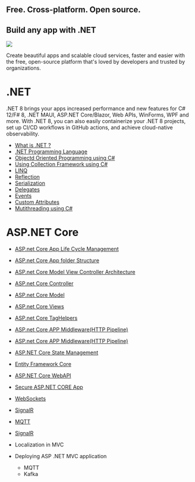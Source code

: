 

## Free. Cross-platform. Open source.
## Build any app with .NET
<img src="https://devblogs.microsoft.com/dotnet/wp-content/uploads/sites/10/2022/11/dotnet-platform2.png"/>

Create beautiful apps and scalable cloud services, faster and easier with the free, open-source platform that's loved by developers and trusted by organizations.

# .NET
.NET 8 brings your apps increased performance and new features for C# 12/F# 8, .NET MAUI, ASP.NET Core/Blazor, Web APIs, WinForms, WPF and more. With .NET 8, you can also easily containerize your .NET 8 projects, set up CI/CD workflows in GitHub actions, and achieve cloud-native observability.
- <a href="https://github.com/RaviTambade/.NET/blob/main/dotnet.md">What is .NET ?</a>
- <a href="https://github.com/RaviTambade/.NET/blob/main/CSharpLang.md">.NET Programming Language</a>
- <a href="https://github.com/RaviTambade/.NET/blob/main/oo.md">Objectd Oriented  Programming using C#</a>
- <a href="https://github.com/RaviTambade/.NET/blob/main/Collections.md">Using Collection Framework using C#</a>
- <a href="https://github.com/RaviTambade/.NET/blob/main/LINQ.md">LINQ</a>
- <a href="https://github.com/RaviTambade/.NET/blob/main/Reflection.md">Reflection</a>
- <a href="https://github.com/RaviTambade/.NET/blob/main/Serialization.md">Serialization</a>
- <a href="https://github.com/RaviTambade/.NET/blob/main/delegate.md">Delegates</a>
- <a href="https://github.com/RaviTambade/.NET/blob/main/events.md">Events</a>
- <a href="https://github.com/RaviTambade/.NET/blob/main/Attributes.md">Custom Attributes</a>
- <a href="https://github.com/RaviTambade/.NET/blob/main/multithreading.md">Mutithreading using C#</a>

# ASP.NET  Core

- <a href="https://github.com/RaviTambade/.NET/blob/main/AspnetCoreLifeCycle.md">ASP.net Core App Life Cycle Management</a>
- <a href="https://github.com/RaviTambade/.NET/blob/main/folderstructure.md">ASP.net Core App folder Structure</a>
- <a href="https://github.com/RaviTambade/.NET/blob/main/mvc.md">ASP.net Core Model View Controller Architecture</a>
- <a href="https://github.com/RaviTambade/.NET/blob/main/cotroler.md">ASP.net Core Controller</a>
- <a href="https://github.com/RaviTambade/.NET/blob/main/model.md">ASP.net Core Model</a>
- <a href="https://github.com/RaviTambade/.NET/blob/main/view.md">ASP.net Core Views</a>
- <a href="https://github.com/RaviTambade/.NET/blob/main/taghelper.md">ASP.net Core TagHelpers</a>

- <a href="https://github.com/RaviTambade/.NET/blob/main/taghelper.md">ASP.net Core APP Middleware(HTTP Pipeline)</a>
- <a href="https://github.com/RaviTambade/.NET/blob/main/MiddlewareAndRouting.md">ASP.net Core APP Middleware(HTTP Pipeline)</a>
- <a href="https://github.com/RaviTambade/.NET/blob/main/Statemgmt.md"> ASP.NET Core State Management</a>
- <a href="https://github.com/RaviTambade/.NET/blob/main/entityframeworkcore.md"> Entity Framework Core</a>
- <a href="https://github.com/RaviTambade/.NET/blob/main/entityframeworkcore.md"> ASP.NET Core WebAPI</a>
- <a href="https://github.com/RaviTambade/.NET/blob/main/entityframeworkcore.md"> Secure ASP.NET CORE App</a>
- <a href="https://github.com/RaviTambade/.NET/blob/main/websockets.md"> WebSockets</a>
- <a href="https://github.com/RaviTambade/.NET/blob/main/signalR.md"> SignalR</a>
- <a href="https://github.com/RaviTambade/.NET/blob/main/MQTT.md"> MQTT</a>
- <a href="https://github.com/RaviTambade/.NET/blob/main/signalR.md"> SignalR</a>

- Localization in MVC
- Deploying ASP .NET MVC application

   - MQTT
   - Kafka